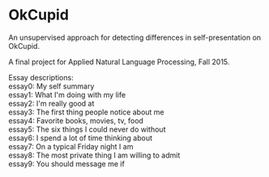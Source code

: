 # OkCupid
An unsupervised approach for detecting differences in self-presentation on
OkCupid.

A final project for Applied Natural Language Processing, Fall 2015.

Essay descriptions:   
essay0: My self summary   
essay1: What I'm doing with my life   
essay2: I'm really good at   
essay3: The first thing people notice about me   
essay4: Favorite books, movies, tv, food   
essay5: The six things I could never do without   
essay6: I spend a lot of time thinking about   
essay7: On a typical Friday night I am   
essay8: The most private thing I am willing to admit   
essay9: You should message me if   
